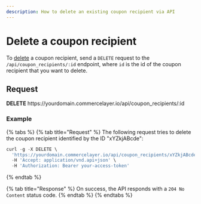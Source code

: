 ```yaml
---
description: How to delete an existing coupon recipient via API
---
```


# Delete a coupon recipient

To <a href="https://docs.commercelayer.io/developers/deleting-resources" target="_blank">delete</a> a coupon recipient, send a `DELETE` request to the `/api/coupon_recipients/:id` endpoint, where `id` is the id of the coupon recipient that you want to delete.

## Request

**DELETE** https://<i></i>yourdomain.commercelayer.io/api/coupon_recipients/:id

### Example

{% tabs %}
{% tab title="Request" %}
The following request tries to delete the coupon recipient identified by the ID "xYZkjABcde":

```javascript
curl -g -X DELETE \
  'https://yourdomain.commercelayer.io/api/coupon_recipients/xYZkjABcde' \
  -H 'Accept: application/vnd.api+json' \
  -H 'Authorization: Bearer your-access-token'
```
{% endtab %}

{% tab title="Response" %}
On success, the API responds with a `204 No Content` status code.
{% endtab %}
{% endtabs %}

